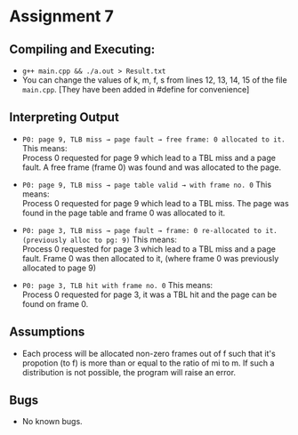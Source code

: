 # Assignment 7

## Compiling and Executing:
- ```g++ main.cpp && ./a.out > Result.txt```
- You can change the values of k, m, f, s from lines 12, 13, 14, 15 of the file ```main.cpp```. [They have been added in #define for convenience]

## Interpreting Output
- ```P0: page 9, TLB miss → page fault → free frame: 0 allocated to it.``` This means:  
Process 0 requested for page 9 which lead to a TBL miss and a page fault. A free frame (frame 0) was found and was allocated to the page.

- ```P0: page 9, TLB miss → page table valid → with frame no. 0``` This means:  
Process 0 requested for page 9 which lead to a TBL miss. The page was found in the page table and frame 0 was allocated to it.

- ```P0: page 3, TLB miss → page fault → frame: 0 re-allocated to it. (previously alloc to pg: 9)``` This means:  
Process 0 requested for page 3 which lead to a TBL miss and a page fault. Frame 0 was then allocated to it, (where frame 0 was previously allocated to page 9)

- ```P0: page 3, TLB hit with frame no. 0``` This means:  
Process 0 requested for page 3, it was a TBL hit and the page can be found on frame 0.

## Assumptions
- Each process will be allocated non-zero frames out of f such that it's propotion (to f) is more than or equal to the ratio of mi to m. If such a distribution is not possible, the program will raise an error.

## Bugs
- No known bugs.
